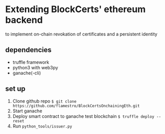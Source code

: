 # Extending BlockCerts' ethereum backend
to implement on-chain revokation of certificates and a persistent identity

## dependencies
- truffle framework
- python3 with web3py
- ganache(-cli)

## set up
1. Clone github repo `$ git clone https://github.com/flamestro/BlockCertsOnchainingEth.git`
2. Start ganache
3. Deploy smart contract to ganache test blockchain `$ truffle deploy --reset`
4. Run `python_tools/issuer.py`
